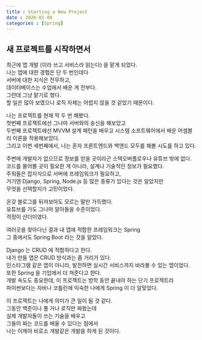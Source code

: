 ```yaml
---
title : Starting a New Project
date : 2020-01-08
categories : [Spring]
---
```



## 새 프로젝트를 시작하면서

최근에 앱 개발 (이라 쓰고 서비스라 읽는다) 을 맡게 되었다.  
나는 앱에 대한 경험은 단 두 번인데다  
서버에 대한 지식은 전무하고,  
데이터베이스는 수업에서 배운 게 전부다.  
그런데 그냥 맡기로 했다.  
할 일은 많아 보였으나 로직 자체는 어렵지 않을 것 같았기 때문이다.  

나는 프로젝트를 현재 딱 두 번 해봤다.  
첫번째 프로젝트에선 그나마 서버와의 송신을 해보았고  
두번째 프로젝트에선 MVVM 설계 패턴을 배우고 시스템 소프트웨어에서 배운 어셈블리 이론을 적용해보았다.  
그리고 이번 세번째에서, 나는 혼자 프론트엔드와 백엔드 모두를 해볼 시도를 하고 있다.  

주변에 개발자가 없으므로 정보를 얻을 곳이라곤 스택오버플로우나 유튜브 밖에 없다.  
코드를 물어볼 곳이 필요한 게 아니라, 설계나 기술적인 정보가 필요했다.  
주워들은 잡지식으로 서버에 프레임워크가 필요하고,  
거기엔 Django, Spring, Node.js 등 많은 종류가 있다는 것은 알았지만  
무엇을 선택할지가 고민이었다.  

온갖 블로그를 뒤져보아도 모르는 말만 가득했다.  
유튜브를 가도 그나마 알아들을 수준이었다.  
걱정이 산더미였다.  

여러곳을 찾아다닌 결과 내 앱에 적합한 프레임워크는 Spring  
그 중에서도 Spring Boot 라는 것을 알았다.  

Django 는 CRUD 에 적합하다고 한다.  
내가 만들 앱은 CRUD 방식과는 좀 거리가 있다.  
인스타그램 같은 앱이 아니라, 발전하면 실시간 서비스까지 바라볼 수 있는 앱이었다.  
또한 Spring 을 기업에서 더 쳐준다고 한다.  
개발 속도도 중요한데, 이 프로젝트는 방학 동안 끝내야 하는 단기 프로젝트라  
파이썬보다는 자바나 코틀린에 익숙한 나에게 Spring 이 더 알맞았다.  

이 프로젝트는 나에게 의미가 큰 일이 될 것 같다.  
그동안 백준이나 풀 거나 로직만 짜왔는데  
실제 개발자들이 쓰는 기술을 배우고  
그들이 짜는 코드를 배울 수 있다는 점에서  
나는 이제야 비로소 개발같은 개발을 하게 된 것이다.  

